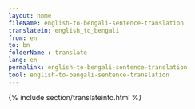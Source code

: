 ```yaml
---
layout: home
fileName: english-to-bengali-sentence-translation
translatein: english_to_bengali
from: en
to: bn
folderName : translate
lang: en
permalink: english-to-bengali-sentence-translation
tool: english-to-bengali-sentence-translation
---
```

{% include section/translateinto.html %}